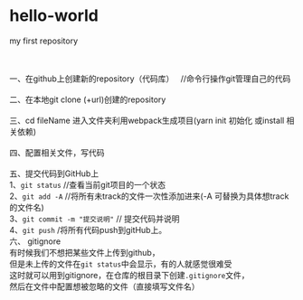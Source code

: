 # hello-world
my first repository


<br><br>
一、在github上创建新的repository（代码库）  
//命令行操作git管理自己的代码
<br><br>
二、在本地git clone (+url)创建的repository
<br><br>
三、cd fileName  进入文件夹利用webpack生成项目(yarn init 初始化 或install 相关依赖)
<br><br>
四、配置相关文件，写代码
<br><br>
五、提交代码到GitHub上
<br>
1、`git status`  //查看当前git项目的一个状态
<br>
2、`git add -A` //将所有未track的文件一次性添加进来(-A 可替换为具体想track的文件名)
<br>
3、`git commit -m "提交说明"` // 提交代码并说明
<br>
4、`git push` /将所有代码push到gitHub上。
<br>
六、 gitignore
<br>
有时候我们不想把某些文件上传到github，
<br>
但是未上传的文件在`git status`中会显示，有的人就感觉很难受
<br>
这时就可以用到gitignore，在仓库的根目录下创建`.gitignore`文件，
<br>
然后在文件中配置想被忽略的文件（直接填写文件名）
